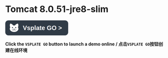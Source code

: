 # Tomcat 8.0.51-jre8-slim

<a href="https://www.vsplate.com/?docker-compose=https://github.com/vsplate/dcenvs/tomcat/8.0.51-jre8-slim"><img alt="VSPLATE GO" src="https://raw.githubusercontent.com/vsplate/images/master/vsgo_btn.png" width="200px"></a>

**Click the `VSPLATE GO` button to launch a demo online / 点击`VSPLATE GO`按钮创建在线环境**